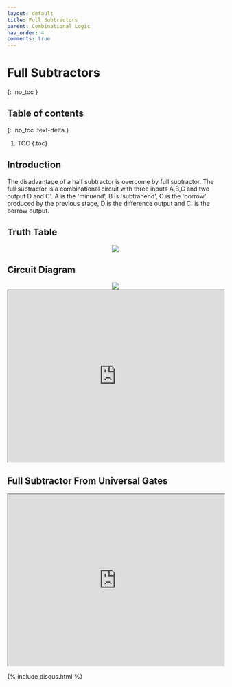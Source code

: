 ```yaml
---
layout: default
title: Full Subtractors
parent: Combinational Logic
nav_order: 4
comments: true
---
```


# Full Subtractors
{: .no_toc }

## Table of contents
{: .no_toc .text-delta }

1. TOC
{:toc}

## Introduction

The disadvantage of a half subtractor is overcome by full subtractor. 
The full subtractor is a combinational circuit with three inputs A,B,C and two output D and C'. 
A is the 'minuend', B is 'subtrahend', C is the 'borrow' produced by the previous stage, D is the difference output and C' is the borrow output.

## Truth Table

<div style="text-align:center"><img src="../../assets/images/fullsubstrator_truthtable.jpg" /></div>

## Circuit Diagram

<div style="text-align:center"><img src="../../assets/images/fullsubstrator_circuitdiagram.jpg" /></div>

<iframe width="100%" height="400px" src="https://circuitverse.org/simulator/embed/12119" id="projectPreview" scrolling="no" webkitAllowFullScreen mozAllowFullScreen allowFullScreen> </iframe>

## Full Subtractor From Universal Gates

<iframe width="100%" height="400px" src="https://circuitverse.org/simulator/embed/45278" id="projectPreview" scrolling="no" webkitAllowFullScreen mozAllowFullScreen allowFullScreen> </iframe>

{% include disqus.html %}
